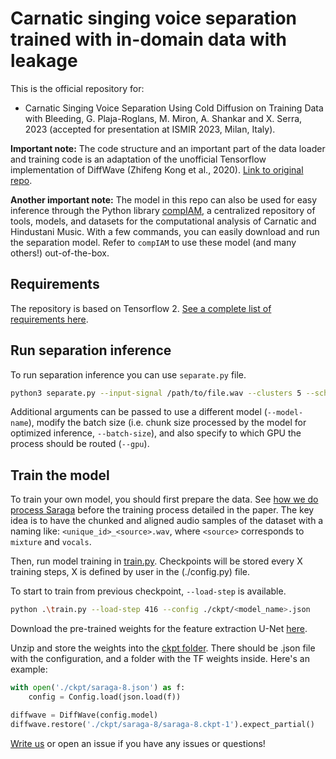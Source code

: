 # Carnatic singing voice separation trained with in-domain data with leakage
This is the official repository for:

- Carnatic Singing Voice Separation Using Cold Diffusion on Training Data with Bleeding, G. Plaja-Roglans, M. Miron, A. Shankar and X. Serra, 2023 (accepted for presentation at ISMIR 2023, Milan, Italy).

**Important note:** The code structure and an important part of the data loader and training code is an adaptation of the unofficial Tensorflow implementation of DiffWave (Zhifeng Kong et al., 2020). [Link to original repo](https://github.com/revsic/tf-diffwave).

**Another important note:** The model in this repo can also be used for easy inference through the Python library [compIAM](https://github.com/MTG/compIAM), a centralized repository of tools, models, and datasets for the computational analysis of Carnatic and Hindustani Music. With a few commands, you can easily download and run the separation model. Refer to `compIAM` to use these model (and many others!) out-of-the-box.

## Requirements

The repository is based on Tensorflow 2. [See a complete list of requirements here](./requirements.txt).

## Run separation inference

To run separation inference you can use `separate.py` file.

```bash
python3 separate.py --input-signal /path/to/file.wav --clusters 5 --scheduler 4
```

Additional arguments can be passed to use a different model (`--model-name`), modify the batch size (i.e. chunk size processed by the model for optimized inference, `--batch-size`), and also specify to which GPU the process should be routed (`--gpu`).

## Train the model

To train your own model, you should first prepare the data. See [how we do process Saraga](./dataset/prepare_saraga.py) before the training process detailed in the paper. The key idea is to have the chunked and aligned audio samples of the dataset with a naming like: `<unique_id>_<source>.wav`, where `<source>` corresponds to `mixture` and `vocals`.

Then, run model training in [train.py](./train.py). Checkpoints will be stored every X training steps, X is defined by user in the (./config.py) file.

To start to train from previous checkpoint, `--load-step` is available.

```bash
python .\train.py --load-step 416 --config ./ckpt/<model_name>.json
```

Download the pre-trained weights for the feature extraction U-Net [here](https://drive.google.com/uc?export=download&id=1yj9iHTY7nCh2qrIM2RIUOXhLXt1K8WcE).

Unzip and store the weights into the [ckpt folder](./ckpt/). There should be .json file with the configuration, and a folder with the TF weights inside. Here's an example:

```py
with open('./ckpt/saraga-8.json') as f:
    config = Config.load(json.load(f))

diffwave = DiffWave(config.model)
diffwave.restore('./ckpt/saraga-8/saraga-8.ckpt-1').expect_partial()
```

[Write us](mailto:genis.plaja@upf.edu) or open an issue if you have any issues or questions!